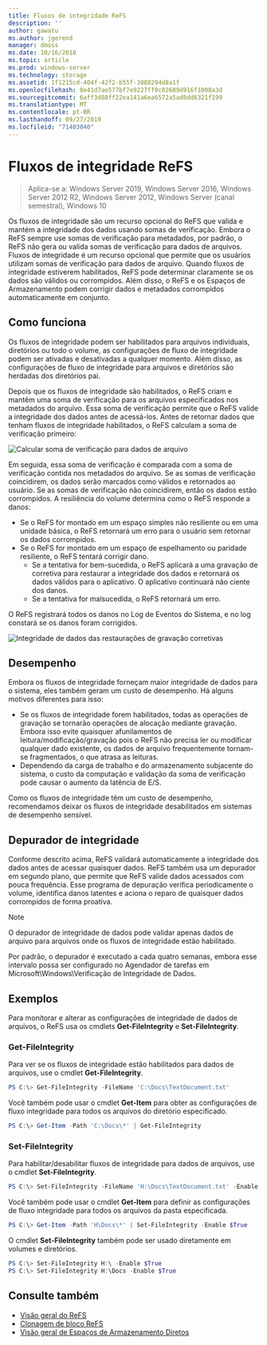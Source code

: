 ```yaml
---
title: Fluxos de integridade ReFS
description: ''
author: gawatu
ms.author: jgerend
manager: dmoss
ms.date: 10/16/2018
ms.topic: article
ms.prod: windows-server
ms.technology: storage
ms.assetid: 1f1215cd-404f-42f2-b55f-3888294d8a1f
ms.openlocfilehash: 0e41d7ae577bf7e9227ff0c02689d916f1008a3d
ms.sourcegitcommit: 6aff3d88ff22ea141a6ea6572a5ad8dd6321f199
ms.translationtype: MT
ms.contentlocale: pt-BR
ms.lasthandoff: 09/27/2019
ms.locfileid: "71403040"
---
```

# <a name="refs-integrity-streams"></a>Fluxos de integridade ReFS
>Aplica-se a: Windows Server 2019, Windows Server 2016, Windows Server 2012 R2, Windows Server 2012, Windows Server (canal semestral), Windows 10

Os fluxos de integridade são um recurso opcional do ReFS que valida e mantém a integridade dos dados usando somas de verificação. Embora o ReFS sempre use somas de verificação para metadados, por padrão, o ReFS não gera ou valida somas de verificação para dados de arquivos. Fluxos de integridade é um recurso opcional que permite que os usuários utilizam somas de verificação para dados de arquivo. Quando fluxos de integridade estiverem habilitados, ReFS pode determinar claramente se os dados são válidos ou corrompidos. Além disso, o ReFS e os Espaços de Armazenamento podem corrigir dados e metadados corrompidos automaticamente em conjunto.

## <a name="how-it-works"></a>Como funciona 

Os fluxos de integridade podem ser habilitados para arquivos individuais, diretórios ou todo o volume, as configurações de fluxo de integridade podem ser ativadas e desativadas a qualquer momento. Além disso, as configurações de fluxo de integridade para arquivos e diretórios são herdadas dos diretórios pai. 

Depois que os fluxos de integridade são habilitados, o ReFS criam e mantêm uma soma de verificação para os arquivos especificados nos metadados do arquivo. Essa soma de verificação permite que o ReFS valide a integridade dos dados antes de acessá-los. Antes de retornar dados que tenham fluxos de integridade habilitados, o ReFS calculam a soma de verificação primeiro:

![Calcular soma de verificação para dados de arquivo](media/compute-checksum.gif)

Em seguida, essa soma de verificação é comparada com a soma de verificação contida nos metadados do arquivo. Se as somas de verificação coincidirem, os dados serão marcados como válidos e retornados ao usuário. Se as somas de verificação não coincidirem, então os dados estão corrompidos. A resiliência do volume determina como o ReFS responde a danos:

- Se o ReFS for montado em um espaço simples não resiliente ou em uma unidade básica, o ReFS retornará um erro para o usuário sem retornar os dados corrompidos. 
- Se o ReFS for montado em um espaço de espelhamento ou paridade resiliente, o ReFS tentará corrigir dano. 
    - Se a tentativa for bem-sucedida, o ReFS aplicará a uma gravação de corretiva para restaurar a integridade dos dados e retornará os dados válidos para o aplicativo. O aplicativo continuará não ciente dos danos.
    - Se a tentativa for malsucedida, o ReFS retornará um erro. 

O ReFS registrará todos os danos no Log de Eventos do Sistema, e no log constará se os danos foram corrigidos. 

![Integridade de dados das restaurações de gravação corretivas](media/corrective-write.gif)

## <a name="performance"></a>Desempenho 

Embora os fluxos de integridade forneçam maior integridade de dados para o sistema, eles também geram um custo de desempenho. Há alguns motivos diferentes para isso:
- Se os fluxos de integridade forem habilitados, todas as operações de gravação se tornarão operações de alocação mediante gravação. Embora isso evite quaisquer afunilamentos de leitura/modificação/gravação pois o ReFS não precisa ler ou modificar qualquer dado existente, os dados de arquivo frequentemente tornam-se fragmentados, o que atrasa as leituras. 
- Dependendo da carga de trabalho e do armazenamento subjacente do sistema, o custo da computação e validação da soma de verificação pode causar o aumento da latência de E/S. 

Como os fluxos de integridade têm um custo de desempenho, recomendamos deixar os fluxos de integridade desabilitados em sistemas de desempenho sensível. 

## <a name="integrity-scrubber"></a>Depurador de integridade

Conforme descrito acima, ReFS validará automaticamente a integridade dos dados antes de acessar quaisquer dados. ReFS também usa um depurador em segundo plano, que permite que ReFS valide dados acessados com pouca frequência. Esse programa de depuração verifica periodicamente o volume, identifica danos latentes e aciona o reparo de quaisquer dados corrompidos de forma proativa.

  >[!NOTE]
  >O depurador de integridade de dados pode validar apenas dados de arquivo para arquivos onde os fluxos de integridade estão habilitado.

Por padrão, o depurador é executado a cada quatro semanas, embora esse intervalo possa ser configurado no Agendador de tarefas em Microsoft\Windows\Verificação de Integridade de Dados. 

## <a name="examples"></a>Exemplos
Para monitorar e alterar as configurações de integridade de dados de arquivos, o ReFS usa os cmdlets **Get-FileIntegrity** e **Set-FileIntegrity**.

### <a name="get-fileintegrity"></a>Get-FileIntegrity
Para ver se os fluxos de integridade estão habilitados para dados de arquivos, use o cmdlet **Get-FileIntegrity**. 

```PowerShell
PS C:\> Get-FileIntegrity -FileName 'C:\Docs\TextDocument.txt'
```

Você também pode usar o cmdlet **Get-Item** para obter as configurações de fluxo integridade para todos os arquivos do diretório especificado. 

```PowerShell
PS C:\> Get-Item -Path 'C:\Docs\*' | Get-FileIntegrity
```

### <a name="set-fileintegrity"></a>Set-FileIntegrity
Para habilitar/desabilitar fluxos de integridade para dados de arquivos, use o cmdlet **Set-FileIntegrity**. 

```PowerShell
PS C:\> Set-FileIntegrity -FileName 'H:\Docs\TextDocument.txt' -Enable $True
```

Você também pode usar o cmdlet **Get-Item** para definir as configurações de fluxo integridade para todos os arquivos da pasta especificada. 

```PowerShell
PS C:\> Get-Item -Path 'H\Docs\*' | Set-FileIntegrity -Enable $True 
```

O cmdlet **Set-FileIntegrity** também pode ser usado diretamente em volumes e diretórios. 

```PowerShell
PS C:\> Set-FileIntegrity H:\ -Enable $True
PS C:\> Set-FileIntegrity H:\Docs -Enable $True
```

## <a name="see-also"></a>Consulte também

-   [Visão geral do ReFS](refs-overview.md)
-   [Clonagem de bloco ReFS](block-cloning.md)
-   [Visão geral de Espaços de Armazenamento Diretos](../storage-spaces/storage-spaces-direct-overview.md)
